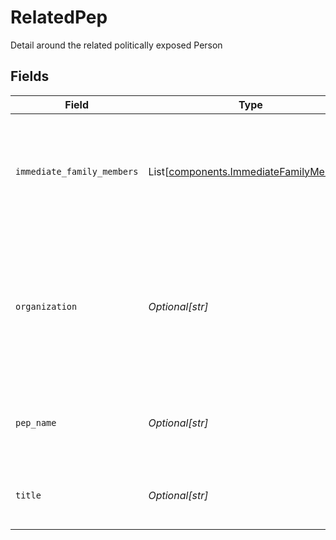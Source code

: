 # RelatedPep

Detail around the related politically exposed Person


## Fields

| Field                                                                                                              | Type                                                                                                               | Required                                                                                                           | Description                                                                                                        | Example                                                                                                            |
| ------------------------------------------------------------------------------------------------------------------ | ------------------------------------------------------------------------------------------------------------------ | ------------------------------------------------------------------------------------------------------------------ | ------------------------------------------------------------------------------------------------------------------ | ------------------------------------------------------------------------------------------------------------------ |
| `immediate_family_members`                                                                                         | List[[components.ImmediateFamilyMember](../../models/components/immediatefamilymember.md)]                         | :heavy_minus_sign:                                                                                                 | Information about the immediate family members of the related politically exposed person                           |                                                                                                                    |
| `organization`                                                                                                     | *Optional[str]*                                                                                                    | :heavy_minus_sign:                                                                                                 | The organization a politically exposed person is associated with causing them to be considered politically exposed | U.S. Embassy                                                                                                       |
| `pep_name`                                                                                                         | *Optional[str]*                                                                                                    | :heavy_minus_sign:                                                                                                 | The name of the related politically exposed person                                                                 | Juan Octavio                                                                                                       |
| `title`                                                                                                            | *Optional[str]*                                                                                                    | :heavy_minus_sign:                                                                                                 | The title of the related politically exposed person                                                                | U.S. Ambassador to Japan                                                                                           |